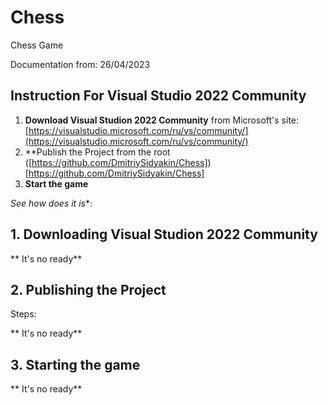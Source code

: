 # Chess
Chess Game

Documentation from: 26/04/2023

## Instruction For Visual Studio 2022 Community

1. **Download Visual Studion 2022 Community** from Microsoft's site: [https://visualstudio.microsoft.com/ru/vs/community/](https://visualstudio.microsoft.com/ru/vs/community/)
2. **Publish the Project from the root ([https://github.com/DmitriySidyakin/Chess])[https://github.com/DmitriySidyakin/Chess]
3. **Start the game**

*See how does it is**:

## 1. Downloading Visual Studion 2022 Community

** It's no ready**

## 2. Publishing the Project

Steps:

** It's no ready**

## 3. Starting the game

** It's no ready**
